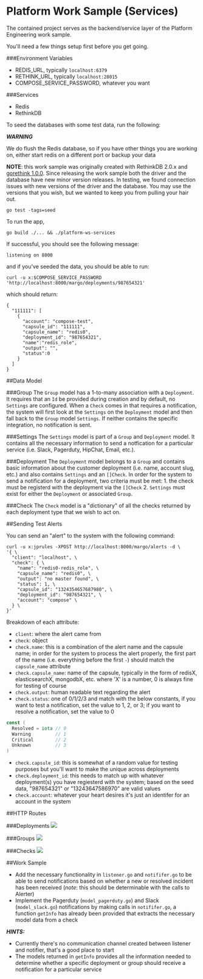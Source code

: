 Platform Work Sample (Services)
===============================

The contained project serves as the backend/service layer of the Platform Engineering work sample.

You'll need a few things setup first before you get going.

###Environment Variables

- REDIS_URL, typically `localhost:6379`
- RETHINK_URL, typically `localhost:28015`
- COMPOSE_SERVICE_PASSWORD, whatever you want

###Services

- Redis
- RethinkDB

To seed the databases with some test data, run the following:

***WARNING***

We do flush the Redis database, so if you have other things you are working on, either start redis on a different port or backup your data

**NOTE**: this work sample was originally created with RethinkDB 2.0.x and [gorethink 1.0.0](https://github.com/dancannon/gorethink/releases/tag/v1.0.0).  Since releasing the work sample both the driver and the database have new minor version releases.  In testing, we found connection issues with new versions of the driver and the database.  You may use the versions that you wish, but we wanted to keep you from pulling your hair out.

```shell
go test -tags=seed
```

To run the app,

```shell
go build ./... && ./platform-ws-services
```

If successful, you should see the following message:

```shell
listening on 8000
```

and if you've seeded the data, you should be able to run:

```shell
curl -u x:$COMPOSE_SERVICE_PASSWORD 'http://localhost:8000/margo/deployments/987654321'
```

which should return:

```shell
{
  "111111": [
    {
      "account": "compose-test",
      "capsule_id": "111111",
      "capsule_name": "redis0",
      "deployment_id": "987654321",
      "name":"redis_role",
      "output": "",
      "status":0
    }
  ]
}
```

##Data Model

###Group
The `Group` model has a 1-to-many association with a `Deployment`. It requires that an `Id` be provided during creation and by default, no `Settings` are configured. When a `Check` comes in that requires a notification, the system will first look at the `Settings` on the `Deployment` model and then fall back to the `Group` model `Settings`. If neither contains the specific integration, no notification is sent.

###Settings
The `Settings` model is part of a `Group` and `Deployment` model. It contains all the necessary information to send a notfication for a particular service (i.e. Slack, Pagerduty, HipChat, Email, etc.).

###Deployment
The `Deployment` model belongs to a `Group` and contains basic information about the customer deployment (i.e. name, account slug, etc.) and also contains `Settings` and an `[]Check`. In order for the system to send a notification for a deployment, two criteria must be met: 1. the check must be registerd with the deployment via the `[]Check` 2. `Settings` must exist for either the `Deployment` or associated `Group`.

###Check
The `Check` model is a "dictionary" of all the checks returned by each deployment type that we wish to act on.

##Sending Test Alerts

You can send an "alert" to the system with the following command:

```shell
curl -u x:jprules -XPOST http://localhost:8000/margo/alerts -d \
'{ \
  "client": "localhost", \
  "check": { \
    "name": "redis0-redis_role", \
    "capsule_name": "redis0", \
    "output": "no master found", \
    "status": 1, \
    "capsule_id": "1324354657687980", \
    "deployment_id": "987654321", \
    "account": "compose" \
  } \
}'
```

Breakdown of each attribute:
- `client`: where the alert came from
- `check`: object
- `check.name`: this is a combination of the alert name and the capsule name; in order for the system to process the alert properly, the first part of the name (i.e. everything before the first `-`) should match the `capsule_name` attribute
- `check.capsule_name`: name of the capsule, typically in the form of redisX, elasticsearchX, mongodbX, etc. where 'X' is a number, 0 is always fine for testing of course
- `check.output`: human readable text regarding the alert
- `check.status`: one of 0/1/2/3 and match with the below constants, if you want to test a notification, set the value to 1, 2, or 3; if you want to resolve a notification, set the value to 0
```Go
const (
  Resolved = iota // 0
  Warning         // 1
  Critical        // 2
  Unknown         // 3
)
```

- `check.capsule_id`: this is somewhat of a random value for testing purposes but you'll want to make the unique across deployments
- `check.deployment_id`: this needs to match up with whatever deployment(s) you have regiesterd with the system; based on the seed data, "987654321" or "13243647586970" are valid values
- `check.account`: whatever your heart desires it's just an identifer for an account in the system

##HTTP Routes

###Deployments
![](./docs/DeploymentPaths.png)

###Groups
![](./docs/GroupPaths.png)

###Checks
![](./docs/CheckPaths.png)

##Work Sample

- Add the necessary functionality in `listener.go` and `notififer.go` to be able to send notifications based on whether a new or resolved incident has been received (*note*: this should be determinable with the calls to Alerter)
- Implement the Pagerduty (`model_pagerduty.go`) and Slack (`model_slack.go`) notifications by making calls in `notififer.go`, a function `getInfo` has already been provided that extracts the necessary model data from a check

***HINTS:***

- Currently there's no communication channel created between listener and notifier, that's a good place to start
- The models returned in `getInfo` provides all the information needed to determine whether a specific deployment or group should receive a notification for a particular service



